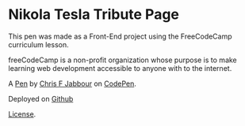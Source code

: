 # Nikola Tesla Tribute Page 

This pen was made as a Front-End project using the FreeCodeCamp curriculum lesson. 

freeCodeCamp is a non-profit organization whose purpose is to make learning web development accessible to anyone with to the internet.

A [Pen](http://codepen.io/ChrisJabb21/pen/kkVwqE) by [Chris F Jabbour](http://codepen.io/ChrisJabb21) on [CodePen](http://codepen.io/).

Deployed on [Github](https://chrisjabb21.github.io/NikoTestlaTribPage.io/)

[License](http://codepen.io/ChrisJabb21/pen/kkVwqE/license).
